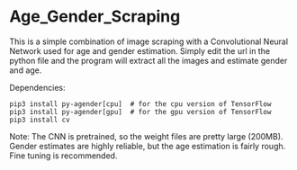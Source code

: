 # Age_Gender_Scraping

This is a simple combination of image scraping with a Convolutional Neural Network used for age and gender estimation. Simply edit the url in the python file and the program will extract all the images and estimate gender and age. 

Dependencies: 
```
pip3 install py-agender[cpu]  # for the cpu version of TensorFlow
pip3 install py-agender[gpu]  # for the gpu version of TensorFlow
pip3 install cv
```
Note: The CNN is pretrained, so the weight files are pretty large (200MB). Gender estimates are highly reliable, but the age estimation is fairly rough. Fine tuning is recommended. 
